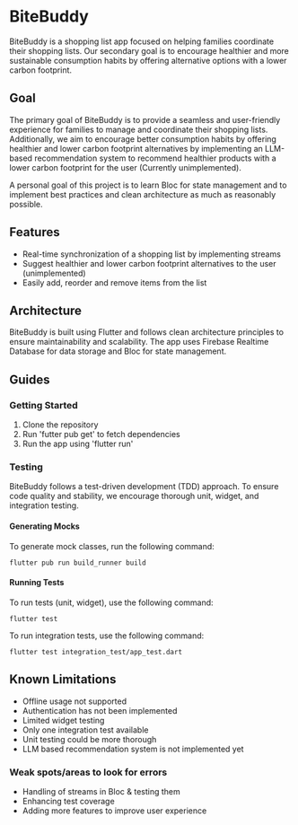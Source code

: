 # BiteBuddy
BiteBuddy is a shopping list app focused on helping families coordinate their shopping lists. Our secondary goal is to encourage healthier and more sustainable consumption habits by offering alternative options with a lower carbon footprint.

## Goal
The primary goal of BiteBuddy is to provide a seamless and user-friendly experience for families to manage and coordinate their shopping lists. Additionally, we aim to encourage better consumption habits by offering healthier and lower carbon footprint alternatives by implementing an LLM-based recommendation system to recommend healthier products with a lower carbon footprint for the user (Currently unimplemented).  

A personal goal of this project is to learn Bloc for state management and to implement best practices and clean architecture as much as reasonably possible.  

## Features
* Real-time synchronization of a shopping list by implementing streams
* Suggest healthier and lower carbon footprint alternatives to the user (unimplemented)
* Easily add, reorder and remove items from the list

## Architecture
BiteBuddy is built using Flutter and follows clean architecture principles to ensure maintainability and scalability. The app uses Firebase Realtime Database for data storage and Bloc for state management.

## Guides  
### Getting Started
1. Clone the repository
2. Run 'futter pub get' to fetch dependencies
3. Run the app using 'flutter run'

### Testing
BiteBuddy follows a test-driven development (TDD) approach. To ensure code quality and stability, we encourage thorough unit, widget, and integration testing.  

#### Generating Mocks
To generate mock classes, run the following command:

```
flutter pub run build_runner build
```
#### Running Tests
To run tests (unit, widget), use the following command:
```
flutter test
```
To run integration tests, use the following command:
```
flutter test integration_test/app_test.dart
```

## Known Limitations
- Offline usage not supported
- Authentication has not been implemented
- Limited widget testing
- Only one integration test available
- Unit testing could be more thorough
- LLM based recommendation system is not implemented yet

### Weak spots/areas to look for errors
- Handling of streams in Bloc & testing them
- Enhancing test coverage
- Adding more features to improve user experience